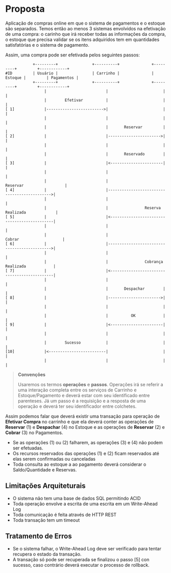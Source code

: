 # Proposta

Aplicação de compras online em que o sistema de pagamentos e o estoque são separados. Temos então ao menos 3 sistemas envolvidos na efetivação de uma compra: o carinho que irá receber todas as informações da compra, o estoque que precisa validar se os itens adquiridos tem em quantidades satisfatórias e o sistema de pagamento.

Assim, uma compra pode ser efetivada pelos seguintes passos:

```
            +---------+               +----------+              +---------+         +------------+
#ID         | Usuário |               | Carrinho |              | Estoque |         | Pagamentos |
            +---------+               +----------+              +---------+         +------------+
                 |                          |                        |                     |
                 |        Efetivar          |                        |                     |
[ 1]             |------------------------->|                        |                     |
                 |                          |                        |                     |
                 |                          |       Reservar         |                     |
[ 2]             |                          |----------------------->|                     |
                 |                          |                        |                     |
                 |                          |       Reservado        |                     |
[ 3]             |                          |<-----------------------|                     |
                 |                          |                                              |
                 |                          |                    Reservar                  |
[ 4]             |                          |--------------------------------------------->|
                 |                          |                                              |
                 |                          |                Reserva Realizada             |
[ 5]             |                          |<---------------------------------------------|
                 |                          |                                              |
                 |                          |                     Cobrar                   |
[ 6]             |                          |--------------------------------------------->|
                 |                          |                                              |
                 |                          |                Cobrança Realizada            |
[ 7]             |                          |<---------------------------------------------|
                 |                          |                                              |
                 |                          |       Despachar        |                     |
[ 8]             |                          |----------------------->|                     |
                 |                          |                        |                     |   
                 |                          |          OK            |                     |  
[ 9]             |                          |<-----------------------|                     |
                 |                          |                        |                     | 
                 |        Sucesso           |                        |                     |
[10]             |<-------------------------|                        |                     |
                 |                          |                        |                     |
```
> **Convenções**
>
> Usaremos os termos **operações** e **passos**. Operações irá se referir a uma interação completa entre os serviços de Carrinho e Estoque/Pagamento e deverá estar com seu identificado entre parenteses. Já um passo é a requisição e a resposta de uma operação e deverá ter seu identificador entre colchetes.


Assim podemos falar que deverá existir uma transação para operação de **Efetivar Compra** no carrinho e que ela deverá conter as operações de **Reservar** (1) e **Despachar** (4) no Estoque e as operações de **Reservar** (2) e **Cobrar** (3) no Pagamentos.

* Se as operações (1) ou (2) falharem, as operações (3) e (4) não podem ser efetuadas.
* Os recursos reservados das operações (1) e (2) ficam reservados até elas serem confirmadas ou canceladas
* Toda consulta ao estoque a ao pagamento deverá considerar o Saldo/Quantidade e Reservas.

## Limitações Arquiteturais

* O sistema não tem uma base de dados SQL permitindo ACID
* Toda operação envolve a escrita de uma escrita em um Write-Ahead Log
* Toda comunicação é feita através de HTTP REST
* Toda transação tem um timeout

## Tratamento de Erros

* Se o sistema falhar, o Write-Ahead Log deve ser verificado para tentar recupera o estado da transação.
* A transação só pode ser recuperada se finalizou o passo [5] con sucesso, caso contrário deverá executar o processo de rollback.
 


